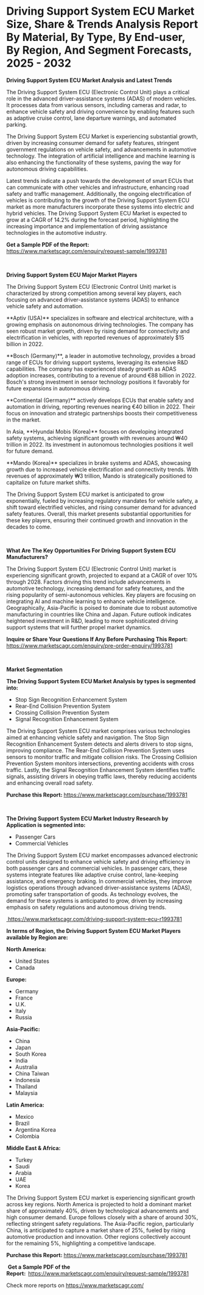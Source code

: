 <p><h1>Driving Support System ECU Market Size, Share & Trends Analysis Report By Material, By Type, By End-user, By Region, And Segment Forecasts, 2025 - 2032</h1></p><p><strong>Driving Support System ECU Market Analysis and Latest Trends</strong></p>
<p><p>The Driving Support System ECU (Electronic Control Unit) plays a critical role in the advanced driver-assistance systems (ADAS) of modern vehicles. It processes data from various sensors, including cameras and radar, to enhance vehicle safety and driving convenience by enabling features such as adaptive cruise control, lane departure warnings, and automated parking.</p><p>The Driving Support System ECU Market is experiencing substantial growth, driven by increasing consumer demand for safety features, stringent government regulations on vehicle safety, and advancements in automotive technology. The integration of artificial intelligence and machine learning is also enhancing the functionality of these systems, paving the way for autonomous driving capabilities.</p><p>Latest trends indicate a push towards the development of smart ECUs that can communicate with other vehicles and infrastructure, enhancing road safety and traffic management. Additionally, the ongoing electrification of vehicles is contributing to the growth of the Driving Support System ECU market as more manufacturers incorporate these systems into electric and hybrid vehicles. The Driving Support System ECU Market is expected to grow at a CAGR of 14.2% during the forecast period, highlighting the increasing importance and implementation of driving assistance technologies in the automotive industry.</p></p>
<p><strong>Get a Sample PDF of the Report:&nbsp;</strong> <a href="https://www.marketscagr.com/enquiry/request-sample/1993781?utm_campaign=2115&utm_medium=2&utm_source=Github&utm_content=ia&utm_term=29032025&utm_id=driving-support-system-ecu">https://www.marketscagr.com/enquiry/request-sample/1993781</a></p>
<p>&nbsp;</p>
<p><strong>Driving Support System ECU Major Market Players</strong></p>
<p><p>The Driving Support System ECU (Electronic Control Unit) market is characterized by strong competition among several key players, each focusing on advanced driver-assistance systems (ADAS) to enhance vehicle safety and automation. </p><p>**Aptiv (USA)** specializes in software and electrical architecture, with a growing emphasis on autonomous driving technologies. The company has seen robust market growth, driven by rising demand for connectivity and electrification in vehicles, with reported revenues of approximately $15 billion in 2022.</p><p>**Bosch (Germany)**, a leader in automotive technology, provides a broad range of ECUs for driving support systems, leveraging its extensive R&D capabilities. The company has experienced steady growth as ADAS adoption increases, contributing to a revenue of around €88 billion in 2022. Bosch's strong investment in sensor technology positions it favorably for future expansions in autonomous driving.</p><p>**Continental (Germany)** actively develops ECUs that enable safety and automation in driving, reporting revenues nearing €40 billion in 2022. Their focus on innovation and strategic partnerships boosts their competitiveness in the market.</p><p>In Asia, **Hyundai Mobis (Korea)** focuses on developing integrated safety systems, achieving significant growth with revenues around ₩40 trillion in 2022. Its investment in autonomous technologies positions it well for future demand.</p><p>**Mando (Korea)** specializes in brake systems and ADAS, showcasing growth due to increased vehicle electrification and connectivity trends. With revenues of approximately ₩3 trillion, Mando is strategically positioned to capitalize on future market shifts.</p><p>The Driving Support System ECU market is anticipated to grow exponentially, fueled by increasing regulatory mandates for vehicle safety, a shift toward electrified vehicles, and rising consumer demand for advanced safety features. Overall, this market presents substantial opportunities for these key players, ensuring their continued growth and innovation in the decades to come.</p></p>
<p>&nbsp;</p>
<p><strong>What Are The Key Opportunities For Driving Support System ECU Manufacturers?</strong></p>
<p><p>The Driving Support System ECU (Electronic Control Unit) market is experiencing significant growth, projected to expand at a CAGR of over 10% through 2028. Factors driving this trend include advancements in automotive technology, increasing demand for safety features, and the rising popularity of semi-autonomous vehicles. Key players are focusing on integrating AI and machine learning to enhance vehicle intelligence. Geographically, Asia-Pacific is poised to dominate due to robust automotive manufacturing in countries like China and Japan. Future outlook indicates heightened investment in R&D, leading to more sophisticated driving support systems that will further propel market dynamics.</p></p>
<p><strong>Inquire or Share Your Questions If Any Before Purchasing This Report:</strong> <a href="https://www.marketscagr.com/enquiry/pre-order-enquiry/1993781?utm_campaign=2115&utm_medium=2&utm_source=Github&utm_content=ia&utm_term=29032025&utm_id=driving-support-system-ecu">https://www.marketscagr.com/enquiry/pre-order-enquiry/1993781</a></p>
<p>&nbsp;</p>
<p><strong>Market Segmentation</strong></p>
<p><strong>The Driving Support System ECU Market Analysis by types is segmented into:</strong></p>
<p><ul><li>Stop Sign Recognition Enhancement System</li><li>Rear-End Collision Prevention System</li><li>Crossing Collision Prevention System</li><li>Signal Recognition Enhancement System</li></ul></p>
<p><p>The Driving Support System ECU market comprises various technologies aimed at enhancing vehicle safety and navigation. The Stop Sign Recognition Enhancement System detects and alerts drivers to stop signs, improving compliance. The Rear-End Collision Prevention System uses sensors to monitor traffic and mitigate collision risks. The Crossing Collision Prevention System monitors intersections, preventing accidents with cross traffic. Lastly, the Signal Recognition Enhancement System identifies traffic signals, assisting drivers in obeying traffic laws, thereby reducing accidents and enhancing overall road safety.</p></p>
<p><strong>Purchase this Report:&nbsp;</strong><a href="https://www.marketscagr.com/purchase/1993781?utm_campaign=2115&utm_medium=2&utm_source=Github&utm_content=ia&utm_term=29032025&utm_id=driving-support-system-ecu">https://www.marketscagr.com/purchase/1993781</a></p>
<p>&nbsp;</p>
<p><strong>The Driving Support System ECU Market Industry Research by Application is segmented into:</strong></p>
<p><ul><li>Passenger Cars</li><li>Commercial Vehicles</li></ul></p>
<p><p>The Driving Support System ECU market encompasses advanced electronic control units designed to enhance vehicle safety and driving efficiency in both passenger cars and commercial vehicles. In passenger cars, these systems integrate features like adaptive cruise control, lane-keeping assistance, and emergency braking. In commercial vehicles, they improve logistics operations through advanced driver-assistance systems (ADAS), promoting safer transportation of goods. As technology evolves, the demand for these systems is anticipated to grow, driven by increasing emphasis on safety regulations and autonomous driving trends.</p></p>
<p><a href="https://www.marketscagr.com/driving-support-system-ecu-r1993781?utm_campaign=2115&utm_medium=2&utm_source=Github&utm_content=ia&utm_term=29032025&utm_id=driving-support-system-ecu">&nbsp;https://www.marketscagr.com/driving-support-system-ecu-r1993781</a></p>
<p><strong>In terms of Region, the Driving Support System ECU Market Players available by Region are:</strong></p>
<p>
    <p> <strong> North America: </strong>
        <ul>
            <li>United States</li>
            <li>Canada</li>
        </ul>
        </p> 
    <p> <strong> Europe: </strong>
        <ul>
            <li>Germany</li>
            <li>France</li>
            <li>U.K.</li>
            <li>Italy</li>
            <li>Russia</li>
        </ul>
        </p> 
    <p> <strong> Asia-Pacific: </strong>
        <ul>
            <li>China</li>
            <li>Japan</li>
            <li>South Korea</li>
            <li>India</li>
            <li>Australia</li>
            <li>China Taiwan</li>
            <li>Indonesia</li>
            <li>Thailand</li>
            <li>Malaysia</li>
        </ul>
        </p> 
    <p> <strong> Latin America: </strong>
        <ul>
            <li>Mexico</li>
            <li>Brazil</li>
            <li>Argentina Korea</li>
            <li>Colombia</li>
        </ul>
        </p> 
    <p> <strong> Middle East & Africa: </strong>
        <ul>
            <li>Turkey</li>
            <li>Saudi</li>
            <li>Arabia</li>
            <li>UAE</li>
            <li>Korea</li>
        </ul>
    </p>
    </p>
<p><p>The Driving Support System ECU market is experiencing significant growth across key regions. North America is projected to hold a dominant market share of approximately 40%, driven by technological advancements and high consumer demand. Europe follows closely with a share of around 30%, reflecting stringent safety regulations. The Asia-Pacific region, particularly China, is anticipated to capture a market share of 25%, fueled by rising automotive production and innovation. Other regions collectively account for the remaining 5%, highlighting a competitive landscape.</p></p>
<p><strong>Purchase this Report: </strong><a href="https://www.marketscagr.com/purchase/1993781?utm_campaign=2115&utm_medium=2&utm_source=Github&utm_content=ia&utm_term=29032025&utm_id=driving-support-system-ecu">https://www.marketscagr.com/purchase/1993781</a></p>
<p>&nbsp;<strong>Get a Sample PDF of the Report:&nbsp;&nbsp;</strong><a href="https://www.marketscagr.com/enquiry/request-sample/1993781?utm_campaign=2115&utm_medium=2&utm_source=Github&utm_content=ia&utm_term=29032025&utm_id=driving-support-system-ecu">https://www.marketscagr.com/enquiry/request-sample/1993781</a></p>
<p><strong></strong></p>
<p>Check more reports on <a href="https://www.marketscagr.com/?utm_campaign=2115&utm_medium=2&utm_source=Github&utm_content=ia&utm_term=29032025&utm_id=driving-support-system-ecu">https://www.marketscagr.com/</a></p>
